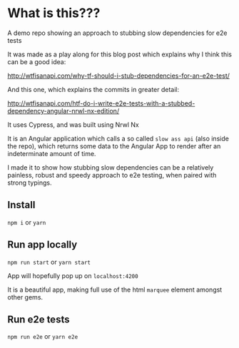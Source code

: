 # What is this???

A demo repo showing an approach to stubbing slow dependencies for e2e tests

It was made as a play along for this blog post which explains why I think this can be a good idea:

http://wtfisanapi.com/why-tf-should-i-stub-dependencies-for-an-e2e-test/

And this one, which explains the commits in greater detail:

http://wtfisanapi.com/htf-do-i-write-e2e-tests-with-a-stubbed-dependency-angular-nrwl-nx-edition/

It uses Cypress, and was built using Nrwl Nx

It is an Angular application which calls a so called `slow ass api` (also inside the repo), which returns some data to the Angular App to render after an indeterminate amount of time.

I made it to show how stubbing slow dependencies can be a relatively painless, robust and speedy approach to e2e testing, when paired with strong typings.

## Install

`npm i` or `yarn`

## Run app locally

`npm run start` or `yarn start`

App will hopefully pop up on `localhost:4200`

It is a beautiful app, making full use of the html `marquee` element amongst other gems.

## Run e2e tests

`npm run e2e` or `yarn e2e`
